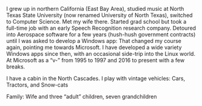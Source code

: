 I grew up in northern California (East Bay Area), studied music at North Texas State University (now renamed University of North Texas), switched to Computer Science.  Met my wife there.  Started grad school but took a full-time job with an early Speech Recognition research company.  Detoured into Aerospace software for a few years (hush-hush government contracts) until I was asked to develop a Windows app: That changed my course again, pointing me towards Microsoft.  I have developed a wide variety Windows apps since then, with an occasional side-trip into the Linux world.  At Microsoft as a “v-” from 1995 to 1997 and 2016 to present with a few breaks.

I have a cabin in the North Cascades. I play with vintage vehicles: Cars, Tractors, and Snow-cats

Family:  Wife and three “adult” children, seven grandchildren
